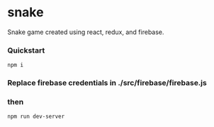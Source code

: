 # snake
Snake game created using react, redux, and firebase.

### Quickstart
```
npm i
```
### Replace firebase credentials in ./src/firebase/firebase.js
### then
```
npm run dev-server
```
